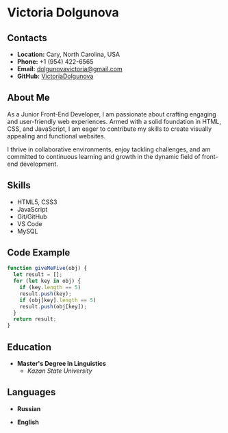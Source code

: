 # Victoria Dolgunova

## Contacts

- **Location:** Cary, North Carolina, USA
- **Phone:** +1 (954) 422-6565
- **Email:** dolgunovavictoria@gmail.com
- **GitHub:** [VictoriaDolgunova](https://github.com/VictoriaDolgunova)

## About Me

As a Junior Front-End Developer, I am passionate about crafting engaging and user-friendly web experiences. Armed with a solid foundation in HTML, CSS, and JavaScript, I am eager to contribute my skills to create visually appealing and functional websites.

I thrive in collaborative environments, enjoy tackling challenges, and am committed to continuous learning and growth in the dynamic field of front-end development.

## Skills

- HTML5, CSS3
- JavaScript
- Git/GitHub
- VS Code
- MySQL

## Code Example

```javascript
function giveMeFive(obj) {
  let result = [];
  for (let key in obj) {
    if (key.length == 5) 
    result.push(key);
    if (obj[key].length == 5) 
    result.push(obj[key]);
  }
  return result;
}
```

## Education

- **Master\'s Degree In Linguistics**
  - _Kazan State University_

## Languages

- **Russian**

- **English**

